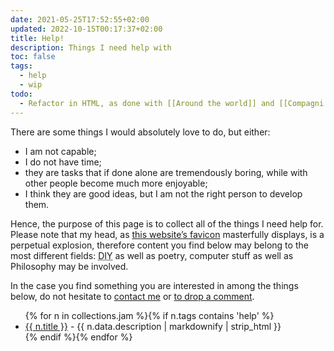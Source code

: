 ```yaml
---
date: 2021-05-25T17:52:55+02:00
updated: 2022-10-15T00:17:37+02:00
title: Help!
description: Things I need help with
toc: false
tags:
  - help
  - wip
todo:
  - Refactor in HTML, as done with [[Around the world]] and [[Compagni di viaggio]]
---
```

There are some things I would absolutely love to do, but either:
- I am not capable;
- I do not have time;
- they are tasks that if done alone are tremendously boring, while with other people become much more enjoyable;
- I think they are good ideas, but I am not the right person to develop them.

Hence, the purpose of this page is to collect all of the things I need help for. Please note that my head, as [this website’s favicon](https://tommi.space/favicon-180.png 'Wide favicon of tommi.space') masterfully displays, is a perpetual explosion, therefore content you find below may belong to the most different fields: <abbr title='Do It Yourself'>DIY</abbr> as well as poetry, computer stuff as well as Philosophy may be involved.

In the case you find something you are interested in among the things below, do not hesitate to <a href='{{ site.email }}?subject=I can help you with {{ title }}' target='_blank' title='Write me an email'>contact me</a> or <a href='#comment' title='leave a comment'>to drop a comment</a>.

<ul>{% for n in collections.jam %}{% if n.tags contains 'help' %}<li><a href='{{ n.url }}' title='{{ n.title }}'>{{ n.title }}</a> - {{ n.data.description | markdownify | strip_html }}</li>{% endif %}{% endfor %}</ul>